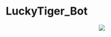 # LuckyTiger_Bot


<p align="center">
    <img src="https://wallpapers.com/images/high/dragon-ball-goku-ultra-instinct-1rxiloa6jbwui6v0.webp">
</p>
